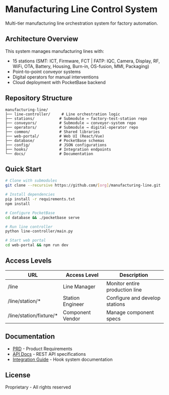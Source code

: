 # Manufacturing Line Control System

Multi-tier manufacturing line orchestration system for factory automation.

## Architecture Overview

This system manages manufacturing lines with:
- 15 stations (SMT: ICT, Firmware, FCT | FATP: IQC, Camera, Display, RF, WiFi, OTA, Battery, Housing, Burn-in, OS-fusion, MMI, Packaging)
- Point-to-point conveyor systems
- Digital operators for manual interventions
- Cloud deployment with PocketBase backend

## Repository Structure

```
manufacturing-line/
├── line-controller/     # Line orchestration logic
├── stations/           # Submodule → factory-test-station repo
├── conveyors/          # Submodule → conveyor-system repo  
├── operators/          # Submodule → digital-operator repo
├── common/             # Shared libraries
├── web-portal/         # Web UI (React/Vue)
├── database/           # PocketBase schemas
├── config/             # JSON configurations
├── hooks/              # Integration endpoints
└── docs/               # Documentation
```

## Quick Start

```bash
# Clone with submodules
git clone --recursive https://github.com/[org]/manufacturing-line.git

# Install dependencies
pip install -r requirements.txt
npm install

# Configure PocketBase
cd database && ./pocketbase serve

# Run line controller
python line-controller/main.py

# Start web portal
cd web-portal && npm run dev
```

## Access Levels

| URL | Access Level | Description |
|-----|--------------|-------------|
| /line | Line Manager | Monitor entire production line |
| /line/station/* | Station Engineer | Configure and develop stations |
| /line/station/fixture/* | Component Vendor | Manage component specs |

## Documentation

- [PRD](./PRD_Manufacturing_Line_System.md) - Product Requirements
- [API Docs](./docs/api/) - REST API specifications
- [Integration Guide](./docs/integration/) - Hook system documentation

## License

Proprietary - All rights reserved